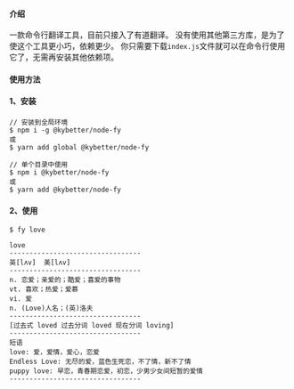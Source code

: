 #### 介绍
一款命令行翻译工具，目前只接入了有道翻译。
没有使用其他第三方库，是为了使这个工具更小巧，依赖更少。
你只需要下载`index.js`文件就可以在命令行使用它了，无需再安装其他依赖项。

#### 使用方法

#### 1、安装
```
// 安装到全局环境
$ npm i -g @kybetter/node-fy
或
$ yarn add global @kybetter/node-fy

// 单个目录中使用
$ npm i @kybetter/node-fy
或
$ yarn add @kybetter/node-fy
```

#### 2、使用

```
$ fy love

love
---------------------------------
英[lʌv]  美[lʌv]
---------------------------------
n. 恋爱；亲爱的；酷爱；喜爱的事物
vt. 喜欢；热爱；爱慕
vi. 爱
n. (Love)人名；(英)洛夫
---------------------------------
[过去式 loved 过去分词 loved 现在分词 loving]
---------------------------------
短语
love: 爱，爱情，爱心，恋爱
Endless Love: 无尽的爱，蓝色生死恋，不了情，新不了情
puppy love: 早恋，青春期恋爱，初恋，少男少女间短暂的爱情
---------------------------------
```

